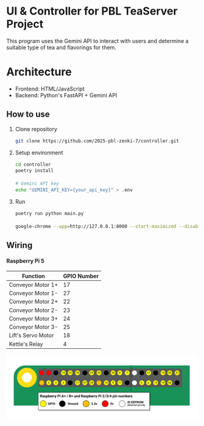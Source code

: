 # UI & Controller for PBL TeaServer Project

This program uses the Gemini API to interact with users and determine a suitable type of tea and flavorings for them.

# Architecture

* Frontend: HTML/JavaScript
* Backend: Python's FastAPI + Gemini API

## How to use

1. Clone repository  
    ```bash
    git clone https://github.com/2025-pbl-zenki-7/controller.git 
    ```

2. Setup environment
    ```bash
    cd controller
    poetry install

    # Gemini API key
    echo "GEMINI_API_KEY={your_api_key}" > .env
    ```

3. Run
    ```bash
    poetry run python main.py

    google-chrome --app=http://127.0.0.1:8000 --start-maximized --disable-infobars
    ```


## Wiring

#### Raspberry Pi 5

| Function | GPIO Number |
| -------- | ---------- |
| Conveyor Motor 1+ | 17 |
| Conveyor Motor 1- | 27 |
| Conveyor Motor 2+ | 22 |
| Conveyor Motor 2- | 23 |
| Conveyor Motor 3+ | 24 |
| Conveyor Motor 3- | 25 |
| Lift's Servo Motor | 18 |
| Kettle's Relay | 4 |


![GPIO](./static/images/GPIO.png)
